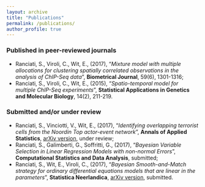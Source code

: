 ```yaml
---
layout: archive
title: "Publications"
permalink: /publications/
author_profile: true
---
```


### Published in peer-reviewed journals

* Ranciati, S., Viroli, C., Wit, E., (2017), “*Mixture model with multiple allocations for clustering spatially correlated observations in the analysis of ChIP-Seq data*”, **Biometrical Journal**, 59(6), 1301-1316;
* Ranciati, S., Viroli, C., Wit, E., (2015), “*Spatio-temporal model for multiple ChIP-Seq experiments*”, **Statistical Applications in Genetics and Molecular Biology**, 14(2), 211-219.


### Submitted and/or under review

* Ranciati, S., Vinciotti, V., Wit, E., (2017), “*Identifying overlapping terrorist cells from the Noordin Top actor-event network*”, **Annals of Applied Statistics**, [arXiv version](https://arxiv.org/pdf/1710.10319), under review; 
* Ranciati, S., Galimberti, G., Soffritti, G., (2017), “*Bayesian Variable Selection in Linear Regression Models with non-normal Errors*”, **Computational Statistics and Data Analysis**, submitted;
* Ranciati, S., Wit, E., Viroli, C., (2017), “*Bayesian Smooth-and-Match strategy for ordinary differential equations models that are linear in the parameters*”, **Statistica Neerlandica**, [arXiv version](https://arxiv.org/abs/1604.02318), submitted.
